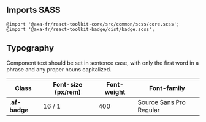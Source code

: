 ## Imports SASS

```
@import '@axa-fr/react-toolkit-core/src/common/scss/core.scss';
@import '@axa-fr/react-toolkit-badge/dist/badge.scss';
```

## Typography

Component text should be set in sentence case, with only the first word in a phrase and any proper nouns capitalized.

| Class         | Font-size (px/rem) | Font-weight | Font-family             |
| ------------- | ------------------ | ----------- | ----------------------- |
| **.af-badge** | 16 / 1             | 400         | Source Sans Pro Regular |
